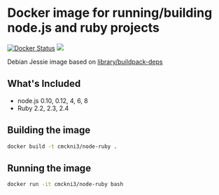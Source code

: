 # Docker image for running/building node.js and ruby projects

[![Docker Status](https://img.shields.io/badge/docker-ready-blue.svg)](https://registry.hub.docker.com/u/cmckni3/node-ruby) [![](https://images.microbadger.com/badges/image/cmckni3/node-ruby.svg)](https://microbadger.com/images/cmckni3/node-ruby "Get your own image badge on microbadger.com")

Debian Jessie image based on [library/buildpack-deps](https://github.com/docker-library/buildpack-deps)

## What's Included

* node.js 0.10, 0.12, 4, 6, 8
* Ruby 2.2, 2.3, 2.4

## Building the image

```sh
docker build -t cmckni3/node-ruby .
```

## Running the image

```sh
docker run -it cmckni3/node-ruby bash
```
